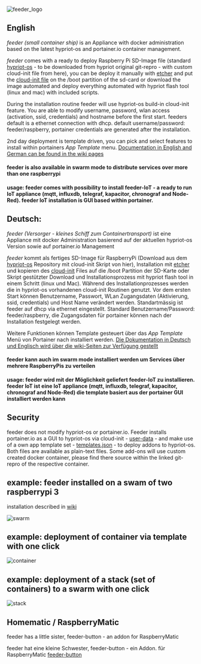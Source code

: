 ![feeder_logo](https://github.com/holgerimbery/environment/raw/master/feeder_logo_small.jpg)

## English
*feeder (small container ship)* is an Appliance with docker administration based on the latest hypriot-os and portainer.io container management.

*feeder* comes with a ready to deploy Raspberry Pi SD-Image file (standard [hypriot-os](https://github.com/hypriot/image-builder-rpi/releases)  - to be downloaded from hypriot original git-repro -  with custom cloud-init file from here), you can be deploy it manually with [etcher](https://etcher.io) and put the [cloud-init file](https://raw.githubusercontent.com/holgerimbery/feeder/master/user-data.yml) on the /boot partition of the sd-card or download the image automated and deploy everything automated with hypriot flash tool (linux and mac) with included scripts.

During the installation routine feeder will use hypriot-os build-in cloud-init feature.
You are able to modify username, password, wlan access (activation, ssid, credentials) and hostname before the first start.
feeders default is a ethernet connection with dhcp. default username/password: feeder/raspberry, portainer credentials are generated after the installation.

2nd day deployment is template driven, you can pick and select features to install within portainers *App Template* menu. 
[Documentation in English and German can be found in the wiki pages](https://github.com/holgerimbery/feeder/wiki)
#### feeder is also available in swarm mode to distribute services over more than one raspberrypi
#### usage: feeder comes with possibility to install feeder-IoT - a ready to run IoT appliance (mqtt, influxdb, telegraf, kapacitor, chronograf and Node-Red). feeder IoT installation is GUI based within portainer.

## Deutsch: 
*feeder (Versorger - kleines Schiff zum Containertransport)* ist eine Appliance mit docker Administration basierend auf der aktuellen hypriot-os Version sowie auf portainer.io Management

*feeder* kommt als fertiges SD-Image für RaspberryPi (Download aus dem [hypriot-os](https://github.com/hypriot/image-builder-rpi/releases) Repository mit cloud-init Skript von hier), Installation mit [etcher](https://etcher.io) und kopieren des [cloud-init](https://raw.githubusercontent.com/holgerimbery/feeder/master/user-data.yml) Files auf die /boot Partition der SD-Karte oder Skript gestützter Download und Installationsprozess mit hypriot flash tool in einem Schritt (linux und Mac). Während des 
Installationprozesses werden die in hypriot-os vorhandenen cloud-init Routinen genutzt.
Vor dem ersten Start können Benutzername, Passwort, WLan Zugangsdaten (Aktivierung, ssid, credentials) und Host Name verändert werden.
Standartmässig ist feeder auf dhcp via ethernet eingestellt. Standard Benutzername/Password: feeder/raspberry, die Zugangsdaten für portainer können nach der Installation festgelegt werden.

Weitere Funktionen können Template gesteuert über das *App Template* Menü von Portainer nach installiert werden.
[Die Dokumentation in Deutsch und Englisch wird über die wiki-Seiten zur Verfügung gestellt](https://github.com/holgerimbery/feeder/wiki)
#### feeder kann auch im swarm mode installiert werden um Services über mehrere RaspberryPis zu verteilen
#### usage: feeder wird mit der Möglichkeit geliefert feeder-IoT zu installieren. feeder IoT ist eine  IoT appliance (mqtt, influxdb, telegraf, kapacitor, chronograf and Node-Red) die template basiert aus der portainer GUI installiert werden kann

## Security
feeder does not modify hypriot-os or portainer.io. Feeder installs portainer.io as a GUI to hypriot-os via cloud-init - [user-data](https://raw.githubusercontent.com/holgerimbery/feeder/master/user-data.yml) - and make use of a own app template set - [templates.json](https://raw.githubusercontent.com/holgerimbery/feeder/master/templates.json) - to deploy addons to hypriot-os. Both files are available as plain-text files. Some add-ons will use custom created docker container, please find there source within the linked git-repro of the respective container.

## example: feeder installed on a swam of two raspberrypi 3 
installation described in [wiki](https://github.com/holgerimbery/feeder/wiki/installation-swarm-mode---feeder-on-a-raspberrypi-cluster)

![swarm](https://github.com/holgerimbery/feeder/raw/master/pictures/swarm_success.png)

## example: deployment of container via template with one click

![container](https://github.com/holgerimbery/feeder/raw/master/pictures/container.png)

## example: deployment of a stack (set of containers) to a swarm with one click

![stack](https://github.com/holgerimbery/feeder/raw/master/pictures/stack.png)


## Homematic / RaspberryMatic
feeder has a little sister, feeder-button - an addon for RaspberryMatic 

feeder hat eine kleine Schwester, feeder-button - ein Addon. für RaspberryMatic
[feeder-button](https://github.com/holgerimbery/feeder-button/releases)

